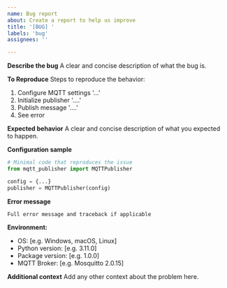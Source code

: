 ```yaml
---
name: Bug report
about: Create a report to help us improve
title: '[BUG] '
labels: 'bug'
assignees: ''

---
```


**Describe the bug**
A clear and concise description of what the bug is.

**To Reproduce**
Steps to reproduce the behavior:
1. Configure MQTT settings '...'
2. Initialize publisher '....'
3. Publish message '....'
4. See error

**Expected behavior**
A clear and concise description of what you expected to happen.

**Configuration sample**
```python
# Minimal code that reproduces the issue
from mqtt_publisher import MQTTPublisher

config = {...}
publisher = MQTTPublisher(config)
```

**Error message**
```
Full error message and traceback if applicable
```

**Environment:**
 - OS: [e.g. Windows, macOS, Linux]
 - Python version: [e.g. 3.11.0]
 - Package version: [e.g. 1.0.0]
 - MQTT Broker: [e.g. Mosquitto 2.0.15]

**Additional context**
Add any other context about the problem here.
